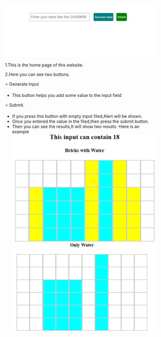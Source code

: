 ![](water-home.png)

1.This is the home page of this website.

2.Here you can see two buttons.

:star: Generate Input
- This button helps you add some value to the input field
  
:star: Submit.
- If you press this button with empty input filed,Alert will be shown.
- Once you entered the value in the filed,then press the submit button.
- Then you can see the results,It will show two results
-Here is an example
![1.Bricks with water](Bricksandwater.png)
![2.Only water](onlywater.png)
